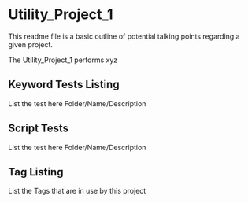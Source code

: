 # Utility_Project_1

This readme file is a basic outline of potential talking points regarding a given project.

The Utility_Project_1 performs xyz

## Keyword Tests Listing

List the test here Folder/Name/Description

## Script Tests

List the test here Folder/Name/Description

## Tag Listing

List the Tags that are in use by this project